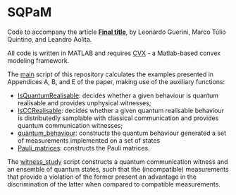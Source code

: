 # SQPaM

Code to accompany the article **[Final title](www.arxiv.org/abs/1903.XXXXX)**, by Leonardo Guerini, Marco Túlio Quintino, and Leandro Aolita.

All code is written in MATLAB and requires [CVX](http://cvxr.com/) - a Matlab-based convex modeling framework.

The [main](https://github.com/guerinileonardo/SQPaM/blob/master/main.m) script of this repository calculates the examples presented in Appendices A, B, and E of the paper, making use of the auxiliary functions: 
* [IsQuantumRealisable](https://github.com/guerinileonardo/SQPaM/blob/master/IsQuantumRealisable.m): decides whether a given behaviour is quantum realisable and provides unphysical witnesses; 
* [IsCCRealisable](https://github.com/guerinileonardo/SQPaM/blob/master/IsCCrealisable.m): decides whether a given quantum realisable behaviour is distributedly samplable with classical communication and provides quantum communication witnesses;
* [quantum_behaviour](https://github.com/guerinileonardo/SQPaM/blob/master/quantum_behaviour.m): constructs the quantum behaviour generated a set of measurements implemented on a set of states
* [Pauli_matrices](https://github.com/guerinileonardo/SQPaM/blob/master/Pauli_matrices.m): constructs the Pauli matrices.

The [witness_study](https://github.com/guerinileonardo/SQPaM/blob/master/witness_study.m) script constructs a quantum communication witness and an ensemble of quantum states, such that the (incompatible) measurements that provide a violation of the former present an advantage in the discrimination of the latter when compared to compatible measurements.
